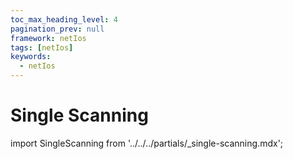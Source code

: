 ```yaml
---
toc_max_heading_level: 4
pagination_prev: null
framework: netIos
tags: [netIos]
keywords:
  - netIos
---
```


# Single Scanning

import SingleScanning from '../../../partials/_single-scanning.mdx';

<SingleScanning/>